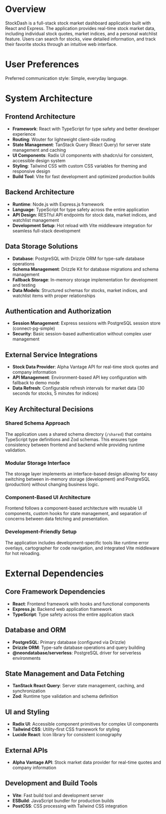 # Overview

StockDash is a full-stack stock market dashboard application built with React and Express. The application provides real-time stock market data, including individual stock quotes, market indices, and a personal watchlist feature. Users can search for stocks, view detailed information, and track their favorite stocks through an intuitive web interface.

# User Preferences

Preferred communication style: Simple, everyday language.

# System Architecture

## Frontend Architecture
- **Framework**: React with TypeScript for type safety and better developer experience
- **Routing**: Wouter for lightweight client-side routing
- **State Management**: TanStack Query (React Query) for server state management and caching
- **UI Components**: Radix UI components with shadcn/ui for consistent, accessible design system
- **Styling**: Tailwind CSS with custom CSS variables for theming and responsive design
- **Build Tool**: Vite for fast development and optimized production builds

## Backend Architecture
- **Runtime**: Node.js with Express.js framework
- **Language**: TypeScript for type safety across the entire application
- **API Design**: RESTful API endpoints for stock data, market indices, and watchlist management
- **Development Setup**: Hot reload with Vite middleware integration for seamless full-stack development

## Data Storage Solutions
- **Database**: PostgreSQL with Drizzle ORM for type-safe database operations
- **Schema Management**: Drizzle Kit for database migrations and schema management
- **Fallback Storage**: In-memory storage implementation for development and testing
- **Data Models**: Structured schemas for stocks, market indices, and watchlist items with proper relationships

## Authentication and Authorization
- **Session Management**: Express sessions with PostgreSQL session store (connect-pg-simple)
- **Security**: Basic session-based authentication without complex user management

## External Service Integrations
- **Stock Data Provider**: Alpha Vantage API for real-time stock quotes and company information
- **API Management**: Environment-based API key configuration with fallback to demo mode
- **Data Refresh**: Configurable refresh intervals for market data (30 seconds for stocks, 5 minutes for indices)

## Key Architectural Decisions

### Shared Schema Approach
The application uses a shared schema directory (`/shared`) that contains TypeScript type definitions and Zod schemas. This ensures type consistency between frontend and backend while providing runtime validation.

### Modular Storage Interface
The storage layer implements an interface-based design allowing for easy switching between in-memory storage (development) and PostgreSQL (production) without changing business logic.

### Component-Based UI Architecture
Frontend follows a component-based architecture with reusable UI components, custom hooks for state management, and separation of concerns between data fetching and presentation.

### Development-Friendly Setup
The application includes development-specific tools like runtime error overlays, cartographer for code navigation, and integrated Vite middleware for hot reloading.

# External Dependencies

## Core Framework Dependencies
- **React**: Frontend framework with hooks and functional components
- **Express.js**: Backend web application framework
- **TypeScript**: Type safety across the entire application stack

## Database and ORM
- **PostgreSQL**: Primary database (configured via Drizzle)
- **Drizzle ORM**: Type-safe database operations and query building
- **@neondatabase/serverless**: PostgreSQL driver for serverless environments

## State Management and Data Fetching
- **TanStack React Query**: Server state management, caching, and synchronization
- **Zod**: Runtime type validation and schema definition

## UI and Styling
- **Radix UI**: Accessible component primitives for complex UI components
- **Tailwind CSS**: Utility-first CSS framework for styling
- **Lucide React**: Icon library for consistent iconography

## External APIs
- **Alpha Vantage API**: Stock market data provider for real-time quotes and company information

## Development and Build Tools
- **Vite**: Fast build tool and development server
- **ESBuild**: JavaScript bundler for production builds
- **PostCSS**: CSS processing with Tailwind CSS integration